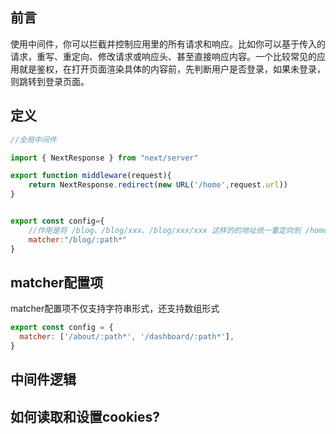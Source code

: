 ## 前言
使用中间件，你可以拦截并控制应用里的所有请求和响应。比如你可以基于传入的请求，重写、重定向、修改请求或响应头、甚至直接响应内容。一个比较常见的应用就是鉴权，在打开页面渲染具体的内容前，先判断用户是否登录，如果未登录，则跳转到登录页面。
## 定义
```javascript
//全局中间件

import { NextResponse } from "next/server"

export function middleware(request){
	return NextResponse.redirect(new URL('/home',request.url))
}


export const config={
	//作用是将 /blog、/blog/xxx、/blog/xxx/xxx 这样的的地址统一重定向到 /home
	matcher:"/blog/:path*"
}
```
## matcher配置项
matcher配置项不仅支持字符串形式，还支持数组形式
```javascript
export const config = {
  matcher: ['/about/:path*', '/dashboard/:path*'],
}
```
## 中间件逻辑
## 如何读取和设置cookies?
